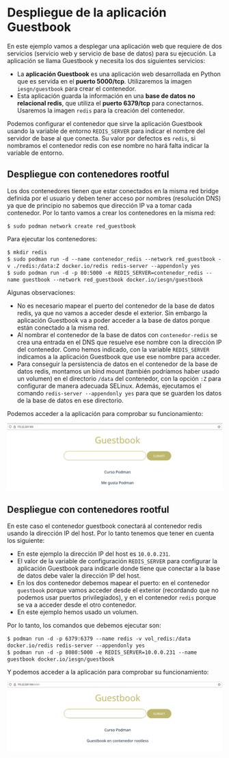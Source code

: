 # Despliegue de la aplicación Guestbook

En este ejemplo vamos a desplegar una aplicación web que requiere de dos servicios (servicio web y servicio de base de datos) para su ejecución. La aplicación se llama Guestbook y necesita los dos siguientes servicios:

* La **aplicación Guestbook** es una aplicación web desarrollada en Python que es servida en el **puerto 5000/tcp**. Utilizaremos la imagen `iesgn/guestbook` para crear el contenedor.
* Esta aplicación guarda la información en una **base de datos no relacional redis**, que utiliza el **puerto 6379/tcp** para conectarnos. Usaremos la imagen `redis` para la creación del contenedor.

Podemos configurar el contenedor que sirve la aplicación Guestbook usando la variable de entorno `REDIS_SERVER` para indicar el nombre del servidor de base al que conecta. Su valor por defectos es `redis`, si nombramos el contenedor redis con ese nombre no hará falta indicar la variable de entorno.

## Despliegue con contenedores rootful

Los dos contenedores tienen que estar conectados en la misma red bridge definida por el usuario y deben tener acceso por nombres (resolución DNS) ya que de principio no sabemos que dirección IP va a tomar cada contenedor. Por lo tanto vamos a crear los contenedores en la misma red:

```
$ sudo podman network create red_guestbook
```

Para ejecutar los contenedores:

```
$ mkdir redis
$ sudo podman run -d --name contenedor_redis --network red_guestbook -v ./redis:/data:Z docker.io/redis redis-server --appendonly yes
$ sudo podman run -d -p 80:5000 -e REDIS_SERVER=contenedor_redis --name guestbook --network red_guestbook docker.io/iesgn/guestbook
```

Algunas observaciones:

* No es necesario mapear el puerto del contenedor de la base de datos redis, ya que no vamos a acceder desde el exterior. Sin embargo la aplicación Guestbook va a poder acceder a la base de datos porque están conectado a la misma red.
* Al nombrar el contenedor de la base de datos con `contenedor-redis` se crea una entrada en el DNS que resuelve ese nombre con la dirección IP del contenedor. Como hemos indicado, con la variable `REDIS_SERVER` indicamos a la aplicación Guestbook que use ese nombre para acceder.
* Para conseguir la persistencia de datos en el contenedor de la base de datos redis, montamos un bind mount (también podríamos haber usado un volumen) en el directorio `/data` del contenedor, con la opción `:Z` para configurar de manera adecuada SELinux. Además, ejecutamos el comando `redis-server --appendonly yes` para que se guarden los datos de la base de datos en ese directorio.

Podemos acceder a la aplicación para comprobar su funcionamiento:

![ ](img/guestbook.png)

## Despliegue con contenedores rootful

En este caso el contenedor guestbook conectará al contenedor redis usando la dirección IP del host. Por lo tanto tenemos que tener en cuenta los siguiente:

* En este ejemplo la dirección IP del host es `10.0.0.231`.
* El valor de la variable de configuración `REDIS_SERVER` para configurar la aplicación Guestbook para indicarle donde tiene que conectar a la base de datos debe valer la dirección IP del host.
* En los dos contenedor debemos mapear el puerto: en el contenedor `guestbook` porque vamos acceder desde el exterior (recordando que no podemos usar puertos privilegiados), y en el contenedor `redis` porque se va a acceder desde el otro contenedor.
* En este ejemplo hemos usado un volumen.

Por lo tanto, los comandos que debemos ejecutar son:

```
$ podman run -d -p 6379:6379 --name redis -v vol_redis:/data docker.io/redis redis-server --appendonly yes
$ podman run -d -p 8080:5000 -e REDIS_SERVER=10.0.0.231 --name guestbook docker.io/iesgn/guestbook
```

Y podemos acceder a la aplicación para comprobar su funcionamiento:

![ ](img/guestbook2.png)

